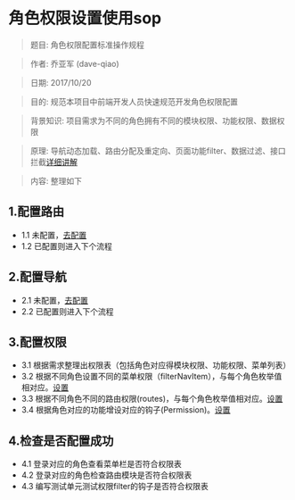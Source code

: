 # 角色权限设置使用sop

> 题目: 角色权限配置标准操作规程

> 作者: 乔亚军 (dave-qiao)

> 日期: 2017/10/20

> 目的: 规范本项目中前端开发人员快速规范开发角色权限配置

> 背景知识: 项目需求为不同的角色拥有不同的模块权限、功能权限、数据权限

> 原理: 导航动态加载、路由分配及重定向、页面功能filter、数据过滤、接口拦截[详细讲解](./roleFilter.md)

> 内容: 整理如下

## 1.配置路由
*  1.1 未配置，[去配置](./routerSop.md)
*  1.2 已配置则进入下个流程

## 2.配置导航
*  2.1 未配置，[去配置](./nav.md)
*  2.2 已配置则进入下个流程

## 3.配置权限
*  3.1 根据需求整理出权限表（包括角色对应得模块权限、功能权限、菜单列表）
*  3.2 根据不同角色设置不同的菜单权限（filterNavItem），与每个角色枚举值相对应。[设置](./../src/routes/role/role.js)
*  3.3 根据不同角色不同的路由权限(routes)，与每个角色枚举值相对应。[设置](./../src/application/service/router/routes.js)
*  3.4 根据角色对应的功能增设对应的钩子(Permission)。[设置](./../src/routes/role/role.js)

## 4.检查是否配置成功
*  4.1 登录对应的角色查看菜单栏是否符合权限表
*  4.2 登录对应的角色检查路由模块是否符合权限表
*  4.3 编写测试单元测试权限filter的钩子是否符合权限表
